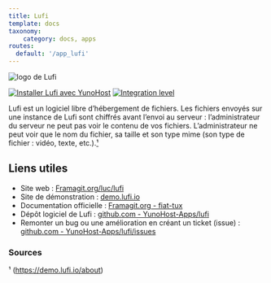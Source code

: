 ```yaml
---
title: Lufi
template: docs
taxonomy:
    category: docs, apps
routes:
  default: '/app_lufi'
---
```


![logo de Lufi](image://lufi_logo.svg?resize=80)

[![Installer Lufi avec YunoHost](https://install-app.yunohost.org/install-with-yunohost.png)](https://install-app.yunohost.org/?app=lufi) [![Integration level](https://dash.yunohost.org/integration/lufi.svg)](https://dash.yunohost.org/appci/app/lufi)

Lufi est un logiciel libre d’hébergement de fichiers. Les fichiers envoyés sur une instance de Lufi sont chiffrés avant l’envoi au serveur : l’administrateur du serveur ne peut pas voir le contenu de vos fichiers.
L’administrateur ne peut voir que le nom du fichier, sa taille et son type mime (son type de fichier : vidéo, texte, etc.).[¹](#sources)

## Liens utiles

 + Site web : [Framagit.org/luc/lufi](https://framagit.org/luc/lufi)
 + Site de démonstration : [demo.lufi.io](https://demo.lufi.io/)
 + Documentation officielle : [Framagit.org - fiat-tux](https://framagit.org/fiat-tux/hat-softwares/lufi/-/wikis/home)
 + Dépôt logiciel de Lufi : [github.com - YunoHost-Apps/lufi](https://github.com/YunoHost-Apps/lufi_ynh)
 + Remonter un bug ou une amélioration en créant un ticket (issue) : [github.com - YunoHost-Apps/lufi/issues](https://github.com/YunoHost-Apps/lufi_ynh/issues)

### Sources

¹ (https://demo.lufi.io/about)
